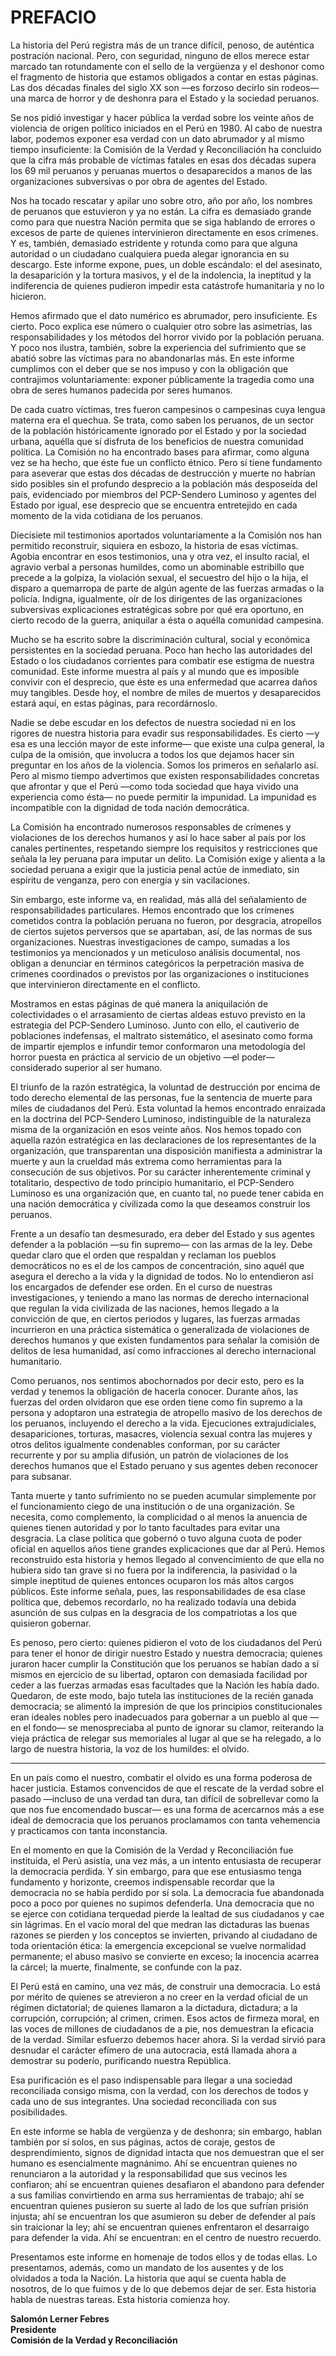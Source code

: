 # PREFACIO

La historia del Perú registra más de un trance difícil, penoso, de auténtica postración nacional.
Pero, con seguridad, ninguno de ellos merece estar marcado tan rotundamente con el sello de la
vergüenza y el deshonor como el fragmento de historia que estamos obligados a contar en estas
páginas. Las dos décadas finales del siglo XX son —es forzoso decirlo sin rodeos— una marca
de horror y de deshonra para el Estado y la sociedad peruanos.

Se nos pidió investigar y hacer pública la verdad sobre los veinte años de violencia de
origen político iniciados en el Perú en 1980. Al cabo de nuestra labor, podemos exponer esa
verdad con un dato abrumador y al mismo tiempo insuficiente: la Comisión de la Verdad y
Reconciliación ha concluido que la cifra más probable de víctimas fatales en esas dos décadas
supera los 69 mil peruanos y peruanas muertos o desaparecidos a manos de las organizaciones
subversivas o por obra de agentes del Estado.

Nos ha tocado rescatar y apilar uno sobre otro, año por año, los nombres de peruanos
que estuvieron y ya no están. La cifra es demasiado grande como para que nuestra Nación
permita que se siga hablando de errores o excesos de parte de quienes intervinieron
directamente en esos crímenes. Y es, también, demasiado estridente y rotunda como para que
alguna autoridad o un ciudadano cualquiera pueda alegar ignorancia en su descargo. Este
informe expone, pues, un doble escándalo: el del asesinato, la desaparición y la tortura masivos,
y el de la indolencia, la ineptitud y la indiferencia de quienes pudieron impedir esta catástrofe
humanitaria y no lo hicieron.

Hemos afirmado que el dato numérico es abrumador, pero insuficiente. Es cierto. Poco
explica ese número o cualquier otro sobre las asimetrías, las responsabilidades y los métodos del
horror vivido por la población peruana. Y poco nos ilustra, también, sobre la experiencia del
sufrimiento que se abatió sobre las víctimas para no abandonarlas más. En este informe
cumplimos con el deber que se nos impuso y con la obligación que contrajimos
voluntariamente: exponer públicamente la tragedia como una obra de seres humanos padecida
por seres humanos.

De cada cuatro víctimas, tres fueron campesinos o campesinas cuya lengua materna era
el quechua. Se trata, como saben los peruanos, de un sector de la población históricamente
ignorado por el Estado y por la sociedad urbana, aquélla que sí disfruta de los beneficios de
nuestra comunidad política. La Comisión no ha encontrado bases para afirmar, como alguna vez
se ha hecho, que éste fue un conflicto étnico. Pero sí tiene fundamento para aseverar que estas
dos décadas de destrucción y muerte no habrían sido posibles sin el profundo desprecio a la
población más desposeída del país, evidenciado por miembros del PCP-Sendero Luminoso y
agentes del Estado por igual, ese desprecio que se encuentra entretejido en cada momento de la
vida cotidiana de los peruanos.

Diecisiete mil testimonios aportados voluntariamente a la Comisión nos han permitido
reconstruir, siquiera en esbozo, la historia de esas víctimas. Agobia encontrar en esos
testimonios, una y otra vez, el insulto racial, el agravio verbal a personas humildes, como un
abominable estribillo que precede a la golpiza, la violación sexual, el secuestro del hijo o la hija,
el disparo a quemarropa de parte de algún agente de las fuerzas armadas o la policía. Indigna,
igualmente, oír de los dirigentes de las organizaciones subversivas explicaciones estratégicas
sobre por qué era oportuno, en cierto recodo de la guerra, aniquilar a ésta o aquélla comunidad
campesina.

Mucho se ha escrito sobre la discriminación cultural, social y económica persistentes en
la sociedad peruana. Poco han hecho las autoridades del Estado o los ciudadanos corrientes para
combatir ese estigma de nuestra comunidad. Este informe muestra al país y al mundo que es
imposible convivir con el desprecio, que éste es una enfermedad que acarrea daños muy
tangibles. Desde hoy, el nombre de miles de muertos y desaparecidos estará aquí, en estas
páginas, para recordárnoslo.

Nadie se debe escudar en los defectos de nuestra sociedad ni en los rigores de nuestra
historia para evadir sus responsabilidades. Es cierto —y esa es una lección mayor de este
informe— que existe una culpa general, la culpa de la omisión, que involucra a todos los que
dejamos hacer sin preguntar en los años de la violencia. Somos los primeros en señalarlo así.
Pero al mismo tiempo advertimos que existen responsabilidades concretas que afrontar y que el
Perú —como toda sociedad que haya vivido una experiencia como ésta— no puede permitir la
impunidad. La impunidad es incompatible con la dignidad de toda nación democrática.

La Comisión ha encontrado numerosos responsables de crímenes y violaciones de los
derechos humanos y así lo hace saber al país por los canales pertinentes, respetando siempre los
requisitos y restricciones que señala la ley peruana para imputar un delito. La Comisión exige y
alienta a la sociedad peruana a exigir que la justicia penal actúe de inmediato, sin espíritu de
venganza, pero con energía y sin vacilaciones.

Sin embargo, este informe va, en realidad, más allá del señalamiento de
responsabilidades particulares. Hemos encontrado que los crímenes cometidos contra la
población peruana no fueron, por desgracia, atropellos de ciertos sujetos perversos que se
apartaban, así, de las normas de sus organizaciones. Nuestras investigaciones de campo,
sumadas a los testimonios ya mencionados y un meticuloso análisis documental, nos obligan a
denunciar en términos categóricos la perpetración masiva de crímenes coordinados o previstos
por las organizaciones o instituciones que intervinieron directamente en el conflicto.

Mostramos en estas páginas de qué manera la aniquilación de colectividades o el
arrasamiento de ciertas aldeas estuvo previsto en la estrategia del PCP-Sendero Luminoso. Junto
con ello, el cautiverio de poblaciones indefensas, el maltrato sistemático, el asesinato como
forma de impartir ejemplos e infundir temor conformaron una metodología del horror puesta en
práctica al servicio de un objetivo —el poder— considerado superior al ser humano.

El triunfo de la razón estratégica, la voluntad de destrucción por encima de todo derecho
elemental de las personas, fue la sentencia de muerte para miles de ciudadanos del Perú. Esta
voluntad la hemos encontrado enraizada en la doctrina del PCP-Sendero Luminoso,
indistinguible de la naturaleza misma de la organización en esos veinte años. Nos hemos topado
con aquella razón estratégica en las declaraciones de los representantes de la organización, que
transparentan una disposición manifiesta a administrar la muerte y aun la crueldad más extrema
como herramientas para la consecución de sus objetivos. Por su carácter inherentemente
criminal y totalitario, despectivo de todo principio humanitario, el PCP-Sendero Luminoso es
una organización que, en cuanto tal, no puede tener cabida en una nación democrática y
civilizada como la que deseamos construir los peruanos.

Frente a un desafío tan desmesurado, era deber del Estado y sus agentes defender a la
población —su fin supremo— con las armas de la ley. Debe quedar claro que el orden que
respaldan y reclaman los pueblos democráticos no es el de los campos de concentración, sino
aquél que asegura el derecho a la vida y la dignidad de todos. No lo entendieron así los
encargados de defender ese orden. En el curso de nuestras investigaciones, y teniendo a mano
las normas de derecho internacional que regulan la vida civilizada de las naciones, hemos
llegado a la convicción de que, en ciertos periodos y lugares, las fuerzas armadas incurrieron en
una práctica sistemática o generalizada de violaciones de derechos humanos y que existen
fundamentos para señalar la comisión de delitos de lesa humanidad, así como infracciones al
derecho internacional humanitario.

Como peruanos, nos sentimos abochornados por decir esto, pero es la verdad y tenemos
la obligación de hacerla conocer. Durante años, las fuerzas del orden olvidaron que ese orden
tiene como fin supremo a la persona y adoptaron una estrategia de atropello masivo de los
derechos de los peruanos, incluyendo el derecho a la vida. Ejecuciones extrajudiciales,
desapariciones, torturas, masacres, violencia sexual contra las mujeres y otros delitos
igualmente condenables conforman, por su carácter recurrente y por su amplia difusión, un
patrón de violaciones de los derechos humanos que el Estado peruano y sus agentes deben
reconocer para subsanar.

Tanta muerte y tanto sufrimiento no se pueden acumular simplemente por el
funcionamiento ciego de una institución o de una organización. Se necesita, como
complemento, la complicidad o al menos la anuencia de quienes tienen autoridad y por lo tanto
facultades para evitar una desgracia. La clase política que gobernó o tuvo alguna cuota de poder
oficial en aquellos años tiene grandes explicaciones que dar al Perú. Hemos reconstruido esta
historia y hemos llegado al convencimiento de que ella no hubiera sido tan grave si no fuera por
la indiferencia, la pasividad o la simple ineptitud de quienes entonces ocuparon los más altos
cargos públicos. Este informe señala, pues, las responsabilidades de esa clase política que,
debemos recordarlo, no ha realizado todavía una debida asunción de sus culpas en la desgracia
de los compatriotas a los que quisieron gobernar.

Es penoso, pero cierto: quienes pidieron el voto de los ciudadanos del Perú para tener el
honor de dirigir nuestro Estado y nuestra democracia; quienes juraron hacer cumplir la
Constitución que los peruanos se habían dado a sí mismos en ejercicio de su libertad, optaron
con demasiada facilidad por ceder a las fuerzas armadas esas facultades que la Nación les había
dado. Quedaron, de este modo, bajo tutela las instituciones de la recién ganada democracia; se
alimentó la impresión de que los principios constitucionales eran ideales nobles pero
inadecuados para gobernar a un pueblo al que —en el fondo— se menospreciaba al punto de
ignorar su clamor, reiterando la vieja práctica de relegar sus memoriales al lugar al que se ha
relegado, a lo largo de nuestra historia, la voz de los humildes: el olvido.

---

En un país como el nuestro, combatir el olvido es una forma poderosa de hacer justicia.
Estamos convencidos de que el rescate de la verdad sobre el pasado —incluso de una verdad tan
dura, tan difícil de sobrellevar como la que nos fue encomendado buscar— es una forma de
acercarnos más a ese ideal de democracia que los peruanos proclamamos con tanta vehemencia
y practicamos con tanta inconstancia.

En el momento en que la Comisión de la Verdad y Reconciliación fue instituida, el Perú
asistía, una vez más, a un intento entusiasta de recuperar la democracia perdida. Y sin embargo,
para que ese entusiasmo tenga fundamento y horizonte, creemos indispensable recordar que la
democracia no se había perdido por sí sola. La democracia fue abandonada poco a poco por
quienes no supimos defenderla. Una democracia que no se ejerce con cotidiana terquedad pierde
la lealtad de sus ciudadanos y cae sin lágrimas. En el vacío moral del que medran las dictaduras
las buenas razones se pierden y los conceptos se invierten, privando al ciudadano de toda
orientación ética: la emergencia excepcional se vuelve normalidad permanente; el abuso masivo
se convierte en exceso; la inocencia acarrea la cárcel; la muerte, finalmente, se confunde con la
paz.

El Perú está en camino, una vez más, de construir una democracia. Lo está por mérito
de quienes se atrevieron a no creer en la verdad oficial de un régimen dictatorial; de quienes
llamaron a la dictadura, dictadura; a la corrupción, corrupción; al crimen, crimen. Esos actos de
firmeza moral, en las voces de millones de ciudadanos de a pie, nos demuestran la eficacia de la
verdad. Similar esfuerzo debemos hacer ahora. Si la verdad sirvió para desnudar el carácter
efímero de una autocracia, está llamada ahora a demostrar su poderío, purificando nuestra
República.

Esa purificación es el paso indispensable para llegar a una sociedad reconciliada
consigo misma, con la verdad, con los derechos de todos y cada uno de sus integrantes. Una
sociedad reconciliada con sus posibilidades.

En este informe se habla de vergüenza y de deshonra; sin embargo, hablan también por
sí solos, en sus páginas, actos de coraje, gestos de desprendimiento, signos de dignidad intacta
que nos demuestran que el ser humano es esencialmente magnánimo. Ahí se encuentran quienes
no renunciaron a la autoridad y la responsabilidad que sus vecinos les confiaron; ahí se
encuentran quienes desafiaron el abandono para defender a sus familias convirtiendo en arma
sus herramientas de trabajo; ahí se encuentran quienes pusieron su suerte al lado de los que
sufrían prisión injusta; ahí se encuentran los que asumieron su deber de defender al país sin
traicionar la ley; ahí se encuentran quienes enfrentaron el desarraigo para defender la vida. Ahí
se encuentran: en el centro de nuestro recuerdo.

Presentamos este informe en homenaje de todos ellos y de todas ellas. Lo presentamos,
además, como un mandato de los ausentes y de los olvidados a toda la Nación. La historia que
aquí se cuenta habla de nosotros, de lo que fuimos y de lo que debemos dejar de ser. Esta
historia habla de nuestras tareas. Esta historia comienza hoy.


**Salomón Lerner Febres**  
**Presidente**  
**Comisión de la Verdad y Reconciliación**